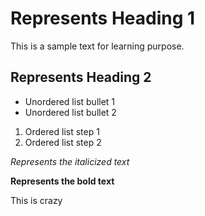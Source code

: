 # Represents Heading 1

This is a sample text for learning purpose.

## Represents Heading 2

- Unordered list bullet 1
- Unordered list bullet 2

1. Ordered list step 1
2. Ordered list step 2

_Represents the italicized text_

**Represents the bold text**

This is crazy
